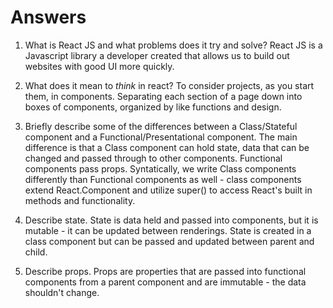 # Answers

1.  What is React JS and what problems does it try and solve?
        React JS is a Javascript library a developer created that allows us to build out websites with good UI more quickly.

1.  What does it mean to _think_ in react?
        To consider projects, as you start them, in components. Separating each section of a page down into boxes of components, organized by like functions and design.

1.  Briefly describe some of the differences between a Class/Stateful component and a Functional/Presentational component.
        The main difference is that a Class component can hold state, data that can be changed and passed through to other components. Functional components pass props. Syntatically, we write Class components differently than Functional components as well - class components extend React.Component and utilize super() to access React's built in methods and functionality.

1.  Describe state.
        State is data held and passed into components, but it is mutable - it can be updated between renderings. State is created in a class component but can be passed and updated between parent and child.

1.  Describe props.
        Props are properties that are passed into functional components from a parent component and are immutable - the data shouldn't change.

